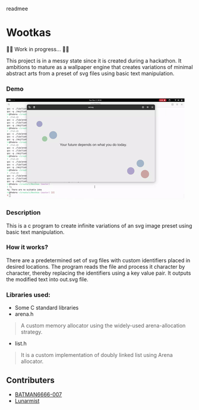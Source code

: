 readmee
# Wootkas
🚧🚧 Work in progress... 🚧🚧

This project is in a messy state since it is created during a hackathon. It ambitions to mature as a wallpaper engine that creates variations of minimal abstract arts from a preset of svg files using basic text manipulation.

### Demo
 ![Demo](https://github.com/harikrishnamohann/Useless/blob/master/demo/demo.gif)

### Description
This is a c program to create infinite variations of an svg image preset using basic text manipulation. 

### How it works?
There are a predetermined set of svg files with custom identifiers placed in desired locations. The program reads the file and process it character by character, thereby replacing the identifiers using a key value pair. It outputs the modified text into out.svg file.

### Libraries used: 
- Some C standard libraries
- arena.h
> A custom memory allocator using the widely-used arena-allocation strategy.
- list.h
> It is a custom implementation of doubly linked list using Arena allocator.

## Contributers
- [BATMAN6666-007](https://github.com/BATMAN6666-007)
- [Lunarmist](https://github.com/Lunarmist-byte)